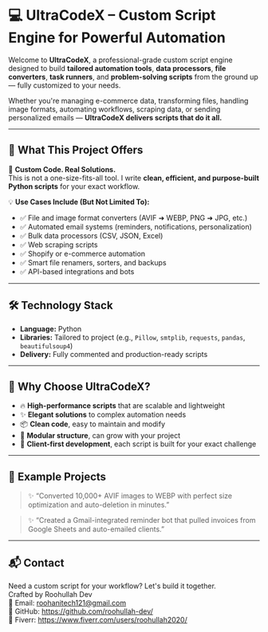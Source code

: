 # 💻 UltraCodeX – Custom Script Engine for Powerful Automation

Welcome to **UltraCodeX**, a professional-grade custom script engine designed to build **tailored automation tools**, **data processors**, **file converters**, **task runners**, and **problem-solving scripts** from the ground up — fully customized to your needs.

Whether you're managing e-commerce data, transforming files, handling image formats, automating workflows, scraping data, or sending personalized emails — **UltraCodeX delivers scripts that do it all.**

---

## 🚀 What This Project Offers

🔧 **Custom Code. Real Solutions.**  
This is not a one-size-fits-all tool. I write **clean, efficient, and purpose-built Python scripts** for your exact workflow.

💡 **Use Cases Include (But Not Limited To):**

- ✅ File and image format converters (AVIF ➜ WEBP, PNG ➜ JPG, etc.)
- ✅ Automated email systems (reminders, notifications, personalization)
- ✅ Bulk data processors (CSV, JSON, Excel)
- ✅ Web scraping scripts
- ✅ Shopify or e-commerce automation
- ✅ Smart file renamers, sorters, and backups
- ✅ API-based integrations and bots

---

## 🛠️ Technology Stack

- **Language:** Python
- **Libraries:** Tailored to project (e.g., `Pillow`, `smtplib`, `requests`, `pandas`, `beautifulsoup4`)
- **Delivery:** Fully commented and production-ready scripts

---

## 💎 Why Choose UltraCodeX?

- 🔥 **High-performance scripts** that are scalable and lightweight
- ✨ **Elegant solutions** to complex automation needs
- 📦 **Clean code**, easy to maintain and modify
- 🧩 **Modular structure**, can grow with your project
- 🧠 **Client-first development**, each script is built for your exact challenge

---

## 📜 Example Projects

> ✨ “Converted 10,000+ AVIF images to WEBP with perfect size optimization and auto-deletion in minutes.”

> ✨ “Created a Gmail-integrated reminder bot that pulled invoices from Google Sheets and auto-emailed clients.”

---

## 📬 Contact

Need a custom script for your workflow? Let's build it together.  
Crafted by Roohullah Dev  
📧 Email: roohanitech121@gmail.com  
🔗 GitHub: https://github.com/roohullah-dev/  
💼 Fiverr: https://www.fiverr.com/users/roohullah2020/
